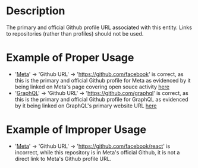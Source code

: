 # Description
The primary and official Github profile URL associated with this entity. Links to repositories (rather than profiles) should not be used.

# Example of Proper Usage
* '[Meta](https://golden.com/wiki/Meta-99MBY33)' -> 'Github URL' -> 'https://github.com/facebook' is correct, as this is the primary and official Github profile for Meta as evidenced by it being linked on Meta's page covering open souce activity [here](https://jmp.sh/7v4xM45+/Screen+Shot+2022-07-26+at+11.02.53+AM.png)
* '[GraphQL](https://golden.com/wiki/GraphQL-EN536M)' -> 'Github URL' -> 'https://github.com/graphql' is correct, as this is the primary and official Github profile for GraphQL as evidenced by it being linked on GraphQL's primary website URL [here](https://jmp.sh/RR4r8uS+/Screen+Shot+2022-07-26+at+11.08.50+AM.png)

# Example of Improper Usage
* '[Meta](https://golden.com/wiki/Meta-99MBY33)' -> 'Github URL' -> 'https://github.com/facebook/react' is incorrect, while this repository is in Meta's official Github, it is not a direct link to Meta's Github profile URL.